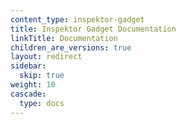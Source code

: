 ```yaml
---
content_type: inspektor-gadget
title: Inspektor Gadget Documentation
linkTitle: Documentation
children_are_versions: true
layout: redirect
sidebar:
  skip: true
weight: 10
cascade:
  type: docs
---
```

